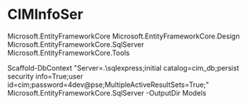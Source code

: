 # CIMInfoSer

Microsoft.EntityFrameworkCore
Microsoft.EntityFrameworkCore.Design
Microsoft.EntityFrameworkCore.SqlServer
Microsoft.EntityFrameworkCore.Tools

Scaffold-DbContext "Server=.\sqlexpress;initial catalog=cim_db;persist security info=True;user id=cim;password=4dev@pse;MultipleActiveResultSets=True;" Microsoft.EntityFrameworkCore.SqlServer -OutputDir Models